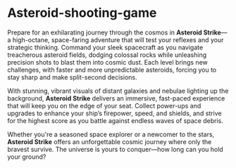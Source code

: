 # Asteroid-shooting-game
Prepare for an exhilarating journey through the cosmos in
**Asteroid Strike**—a high-octane, space-faring adventure that will test your 
reflexes and your strategic thinking. Command your sleek spacecraft as you
navigate treacherous asteroid fields, dodging colossal rocks while unleashing
precision shots to blast them into cosmic dust. Each level brings new challenges, 
with faster and more unpredictable asteroids, forcing you to stay sharp and make split-second decisions.

With stunning, vibrant visuals of distant galaxies and nebulae lighting up the background,
**Asteroid Strike** delivers an immersive, fast-paced experience that will keep you on the edge of your seat. 
Collect power-ups and upgrades to enhance your ship’s firepower, speed, and shields, and strive for the highest 
score as you battle against endless waves of space debris.

Whether you're a seasoned space explorer or a newcomer to the
stars, **Asteroid Strike** offers an unforgettable cosmic 
journey where only the bravest survive. The universe is yours
to conquer—how long can you hold your ground?
